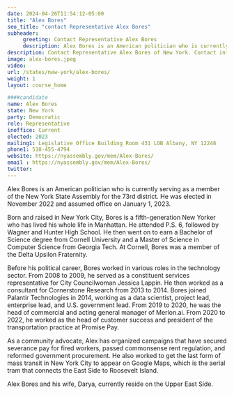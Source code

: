 ```yaml
---
date: 2024-04-26T11:54:12-05:00
title: "Alex Bores"
seo_title: "contact Representative Alex Bores"
subheader:
     greeting: Contact Representative Alex Bores
     description: Alex Bores is an American politician who is currently serving as a member of the New York State Assembly for the 73rd district. He was elected in November 2022 and assumed office on January 1, 2023.
description: Contact Representative Alex Bores of New York. Contact information for Alex Bores includes email address, phone number, and mailing address.
image: alex-bores.jpeg
video:
url: /states/new-york/alex-bores/
weight: 1
layout: course_home

####candidate
name: Alex Bores
state: New York
party: Democratic
role: Representative
inoffice: Current
elected: 2023
mailing1: Legislative Office Building Room 431 LOB Albany, NY 12248
phone1: 518-455-4794
website: https://nyassembly.gov/mem/Alex-Bores/
email : https://nyassembly.gov/mem/Alex-Bores/
twitter:
---
```

Alex Bores is an American politician who is currently serving as a member of the New York State Assembly for the 73rd district. He was elected in November 2022 and assumed office on January 1, 2023.

Born and raised in New York City, Bores is a fifth-generation New Yorker who has lived his whole life in Manhattan. He attended P.S. 6, followed by Wagner and Hunter High School. He then went on to earn a Bachelor of Science degree from Cornell University and a Master of Science in Computer Science from Georgia Tech. At Cornell, Bores was a member of the Delta Upsilon Fraternity.

Before his political career, Bores worked in various roles in the technology sector. From 2008 to 2009, he served as a constituent services representative for City Councilwoman Jessica Lappin. He then worked as a consultant for Cornerstone Research from 2013 to 2014. Bores joined Palantir Technologies in 2014, working as a data scientist, project lead, enterprise lead, and U.S. government lead. From 2019 to 2020, he was the head of commercial and acting general manager of Merlon.ai. From 2020 to 2022, he worked as the head of customer success and president of the transportation practice at Promise Pay.

As a community advocate, Alex has organized campaigns that have secured severance pay for fired workers, passed commonsense rent regulation, and reformed government procurement. He also worked to get the last form of mass transit in New York City to appear on Google Maps, which is the aerial tram that connects the East Side to Roosevelt Island.

Alex Bores and his wife, Darya, currently reside on the Upper East Side.
